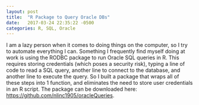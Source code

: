 ```yaml
---
layout: post
title:  "R Package to Query Oracle DBs"
date:   2017-03-24 22:35:22 -0500
categories: R, SQL, Oracle
---
```

I am a lazy person when it comes to doing things on the computer, so I try to automate everything I can.  Something I frequently find myself doing at work is using the RODBC package to run Oracle SQL queries in R.  This requires storing credentials (which poses a security risk), typing a line of code to read a SQL query, another line to connect to the database, and another line to execute the query.  So I built a package that wraps all of these steps into 1 function, and eliminates the need to store user credentials in an R script.  The package can be downloaded here: <https://github.com/nlinc1905/oracleQueries>.